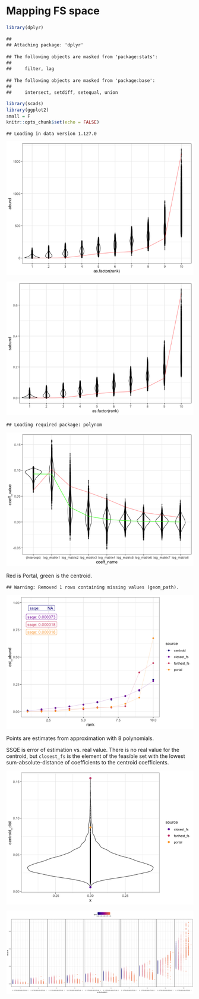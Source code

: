 Mapping FS space
================

``` r
library(dplyr)
```

    ## 
    ## Attaching package: 'dplyr'

    ## The following objects are masked from 'package:stats':
    ## 
    ##     filter, lag

    ## The following objects are masked from 'package:base':
    ## 
    ##     intersect, setdiff, setequal, union

``` r
library(scads)
library(ggplot2)
small = F
knitr::opts_chunk$set(echo = FALSE)
```

    ## Loading in data version 1.127.0

![](fs_space_files/figure-markdown_github/density%20plot%20perhaps-1.png)

![](fs_space_files/figure-markdown_github/rescaled%20sads%20and%20density%20plots-1.png)

    ## Loading required package: polynom

![](fs_space_files/figure-markdown_github/distance%20to%20centroid-1.png)

Red is Portal, green is the centroid.

    ## Warning: Removed 1 rows containing missing values (geom_path).

![](fs_space_files/figure-markdown_github/generate%20from%20centroid,%20empirical-1.png)

Points are estimates from approximation with 8 polynomials.

SSQE is error of estimation vs. real value. There is no real value for the centroid, but `closest_fs` is the element of the feasible set with the lowest sum-absolute-distance of coefficients to the centroid coefficients.

![](fs_space_files/figure-markdown_github/dist%20to%20centroid%20plot-1.png)

![](fs_space_files/figure-markdown_github/heatmap-1.png)
